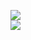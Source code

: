 [![](https://img.shields.io/badge/Made%20With-Github%20Spray-lightgrey.svg?style=for-the-badge&logo=github)](https://github.com/Annihil/github-spray#3718)  
[![](https://i.imgur.com/2DrTn0Z.gif)](https://github.com/Annihil/github-spray)